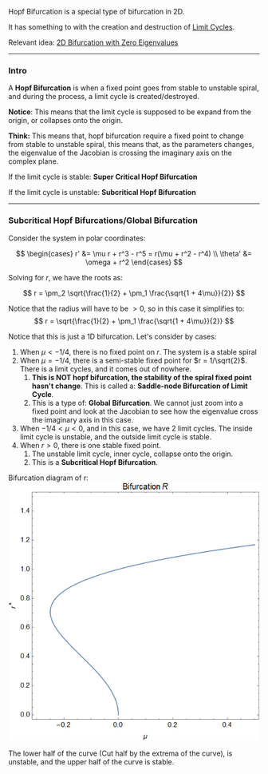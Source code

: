Hopf Bifurcation is a special type of bifurcation in 2D. 

It has something to with the creation and destruction of [Limit Cycles](Limit%20Cycles.md). 

Relevant idea: [2D Bifurcation with Zero Eigenvalues](2D%20Bifurcation%20with%20Zero%20Eigenvalues.md)

---

### Intro

A **Hopf Bifurcation** is when a fixed point goes from stable to unstable spiral, and during the process, a limit cycle is created/destroyed. 

**Notice**: This means that the limit cycle is supposed to be expand from the origin, or collapses onto the origin. 

**Think:**
This means that, hopf bifurcation require a fixed point to change from stable to unstable spiral, this means that, as the parameters changes, the eigenvalue of the Jacobian is crossing the imaginary axis on the complex plane. 

If the limit cycle is stable: **Super Critical Hopf Bifurcation**

If the limit cycle is unstable: **Subcritical Hopf Bifurcation**



---
### Subcritical Hopf Bifurcations/Global Bifurcation

Consider the system in polar coordinates: 

$$
\begin{cases}
    r' &= \mu r + r^3 - r^5 = r(\mu + r^2 - r^4)
    \\ 
    \theta' &= \omega + r^2
\end{cases}
$$  

Solving for $r$, we have the roots as: 

$$
r = \pm_2 \sqrt{\frac{1}{2} + \pm_1 \frac{\sqrt{1 + 4\mu}}{2}}
$$

Notice that the radius will have to be $>0$, so in this case it simplifies to: 
$$
r = \sqrt{\frac{1}{2} + \pm_1 \frac{\sqrt{1 + 4\mu}}{2}}
$$

Notice that this is just a 1D bifurcation. Let's consider by cases: 

1. When $\mu < -1/4$, there is no fixed point on $r$. The system is a stable spiral 
2. When $\mu = -1/4$, there is a semi-stable fixed point for $r = 1/\sqrt{2}$. There is a limit cycles, and it comes out of nowhere. 
   1.  **This is NOT hopf bifurcation, the stability of the spiral fixed point hasn't change**. This is called a: **Saddle-node Bifurcation of Limit Cycle**. 
   2.  This is a type of: **Global Bifurcation**. We cannot just zoom into a fixed point and look at the Jacobian to see how the eigenvalue cross the imaginary axis in this case. 
3.  When $-1/4 < \mu < 0$, and in this case, we have 2 limit cycles. The inside limit cycle is unstable, and the outside limit cycle is stable.
4.  When $r> 0$, there is one stable fixed point. 
	1.  The unstable limit cycle, inner cycle, collapse onto the origin. 
	2.  This is a **Subcritical Hopf Bifurcation**. 

Bifurcation diagram of r: 
![saddle-node-limit-cycle](../Assets/saddle-node-limit-cycle.png)

The lower half of the curve (Cut half by the extrema of the curve), is unstable, and the upper half of the curve is stable. 

